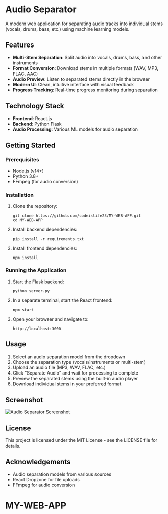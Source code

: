 # Audio Separator

A modern web application for separating audio tracks into individual stems (vocals, drums, bass, etc.) using machine learning models.

## Features

- **Multi-Stem Separation**: Split audio into vocals, drums, bass, and other instruments
- **Format Conversion**: Download stems in multiple formats (WAV, MP3, FLAC, AAC)
- **Audio Preview**: Listen to separated stems directly in the browser
- **Modern UI**: Clean, intuitive interface with visual feedback
- **Progress Tracking**: Real-time progress monitoring during separation

## Technology Stack

- **Frontend**: React.js
- **Backend**: Python Flask
- **Audio Processing**: Various ML models for audio separation

## Getting Started

### Prerequisites

- Node.js (v14+)
- Python 3.8+
- FFmpeg (for audio conversion)

### Installation

1. Clone the repository:
   ```
   git clone https://github.com/codeislife23/MY-WEB-APP.git
   cd MY-WEB-APP
   ```

2. Install backend dependencies:
   ```
   pip install -r requirements.txt
   ```

3. Install frontend dependencies:
   ```
   npm install
   ```

### Running the Application

1. Start the Flask backend:
   ```
   python server.py
   ```

2. In a separate terminal, start the React frontend:
   ```
   npm start
   ```

3. Open your browser and navigate to:
   ```
   http://localhost:3000
   ```

## Usage

1. Select an audio separation model from the dropdown
2. Choose the separation type (vocals/instruments or multi-stem)
3. Upload an audio file (MP3, WAV, FLAC, etc.)
4. Click "Separate Audio" and wait for processing to complete
5. Preview the separated stems using the built-in audio player
6. Download individual stems in your preferred format

## Screenshot

![Audio Separator Screenshot](screenshot.png)

## License

This project is licensed under the MIT License - see the LICENSE file for details.

## Acknowledgements

- Audio separation models from various sources
- React Dropzone for file uploads
- FFmpeg for audio conversion
# MY-WEB-APP
